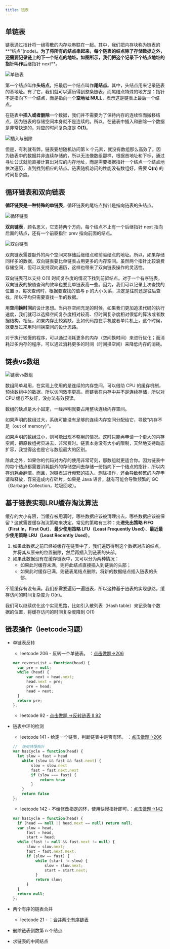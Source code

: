 ```yaml
---
title: 链表
---
```


## 单链表

链表通过指针将一组零散的内存块串联在一起。其中，我们把内存块称为链表的**“结点”(node)**。为了将所有的结点串起来，每个链表的结点除了存储数据之外，还需要记录链上的下一个结点的地址。如图所示，我们把这个记录下个结点地址的指针叫作**后继指针 next**。

![单链表](https://lyneee-blog-1251928147.cos.ap-chengdu.myqcloud.com/blog/2020040115wmUCOf.jpg)

第一个结点叫作**头结点**，把最后一个结点叫作**尾结点**。其中，头结点用来记录链表的基地址。有了它，我们就可以遍历得到整条链表。而尾结点特殊的地方是：指针不是指向下一个结点，而是指向一个**空地址 NULL**，表示这是链表上最后一个结点。

在链表中**插入或者删除**一个数据，我们并不需要为了保持内存的连续性而搬移结点，因为链表的存储空间本身就不是连续的。所以，在链表中插入和删除一个数据是非常快速的。对应的时间复杂度是 **O(1)**。

![插入与删除](https://lyneee-blog-1251928147.cos.ap-chengdu.myqcloud.com/blog/2020040115oyKDxd.jpg)

但是，有利就有弊。链表要想随机访问第 k 个元素，就没有数组那么高效了。因为链表中的数据并非连续存储的，所以无法像数组那样，根据首地址和下标，通过寻址公式就能直接计算出对应的内存地址，而是需要根据指针一个结点一个结点地依次遍历，直到找到相应的结点。链表随机访问的性能没有数组好，需要 **O(n)** 的时间复杂度。

## 循环链表和双向链表

**循环链表是一种特殊的单链表**，循环链表的尾结点指针是指向链表的头结点。

![循环链表](https://lyneee-blog-1251928147.cos.ap-chengdu.myqcloud.com/blog/2020040115anR6gB.jpg)

**双向链表**，顾名思义，它支持两个方向，每个结点不止有一个后继指针 next 指向后面的结点，还有一个前驱指针 prev 指向前面的结点。

![双向链表](https://lyneee-blog-1251928147.cos.ap-chengdu.myqcloud.com/blog/2020040115ZrUCwh.jpg)

双向链表需要额外的两个空间来存储后继结点和前驱结点的地址。所以，如果存储同样多的数据，双向链表要比单链表占用更多的内存空间。虽然两个指针比较浪费存储空间，但可以支持双向遍历，这样也带来了双向链表操作的灵活性。

双向链表可以支持 O(1) 时间复杂度的情况下找到前驱结点。对于一个有序链表，双向链表的按值查询的效率也要比单链表高一些。因为，我们可以记录上次查找的位置 p，每次查询时，根据要查找的值与 p 的大小关系，决定是往前还是往后查找，所以平均只需要查找一半的数据。

用**空间换时间**的设计思想。当内存空间充足的时候，如果我们更加追求代码的执行速度，我们就可以选择空间复杂度相对较高、但时间复杂度相对很低的算法或者数据结构。相反，如果内存比较紧缺，比如代码跑在手机或者单片机上，这个时候，就要反过来用时间换空间的设计思路。

对于执行较慢的程序，可以通过消耗更多的内存（空间换时间）来进行优化；而消耗过多内存的程序，可以通过消耗更多的时间（时间换空间）来降低内存的消耗。

## 链表vs数组

![链表vs数组](https://lyneee-blog-1251928147.cos.ap-chengdu.myqcloud.com/blog/2020040115lawNxH.jpg)

数组简单易用，在实现上使用的是连续的内存空间，可以借助 CPU 的缓存机制，预读数组中的数据，所以访问效率更高。而链表在内存中并不是连续存储，所以对 CPU 缓存不友好，没办法有效预读。

数组的缺点是大小固定，一经声明就要占用整块连续内存空间。

如果声明的数组过大，系统可能没有足够的连续内存空间分配给它，导致“内存不足（out of memory）”。

如果声明的数组过小，则可能出现不够用的情况。这时只能再申请一个更大的内存空间，把原数组拷贝进去，非常费时。链表本身没有大小的限制，天然地支持动态扩容，我觉得这也是它与数组最大的区别。

除此之外，如果你的代码对内存的使用非常苛刻，那数组就更适合你。因为链表中的每个结点都需要消耗额外的存储空间去存储一份指向下一个结点的指针，所以内存消耗会翻倍。而且，对链表进行频繁的插入、删除操作，还会导致频繁的内存申请和释放，容易造成内存碎片，如果是 Java 语言，就有可能会导致频繁的 GC（Garbage Collection，垃圾回收）。

## 基于链表实现LRU缓存淘汰算法

缓存的大小有限，当缓存被用满时，哪些数据应该被清理出去，哪些数据应该被保留？这就需要缓存淘汰策略来决定。常见的策略有三种：先**进先出策略 FIFO（First In，First Out）**、**最少使用策略 LFU（Least Frequently Used）**、**最近最少使用策略 LRU（Least Recently Used）**。

1. 如果此数据之前已经被缓存在链表中了，我们遍历得到这个数据对应的结点，并将其从原来的位置删除，然后再插入到链表的头部。
2. 如果此数据没有在缓存链表中，又可以分为两种情况：
   * 如果此时缓存未满，则将此结点直接插入到链表的头部；
   * 如果此时缓存已满，则链表尾结点删除，将新的数据结点插入链表的头部。

不管缓存有没有满，我们都需要遍历一遍链表，所以这种基于链表的实现思路，缓存访问的时间复杂度为 O(n)。

我们可以继续优化这个实现思路，比如引入散列表（Hash table）来记录每个数据的位置，将缓存访问的时间复杂度降到 O(1)

## 链表操作（leetcode习题）

* 单链表反转

  * leetcode 206 - 反转一个单链表。 ：[点击做题->206](https://leetcode-cn.com/problems/reverse-linked-list/)

  ```javascript
  var reverseList = function(head) {
  	var pre = null;
  	while (head) {
  		var next = head.next;
  		head.next = pre;
  		pre = head;
  		head = next;
  	}
  	return pre;
  };
  ```
  * leetcode 92 - [点击做题 ->反转链表 II 92](https://leetcode-cn.com/problems/reverse-linked-list-ii) 
  
* 链表中环的检测

  * leetcode 141 - 给定一个链表，判断链表中是否有环。 ：[点击做题->206](https://leetcode-cn.com/problems/linked-list-cycle/)

  ```javascript
  //  使用快慢指针
  var hasCycle = function(head) {
  	let slow = fast = head
      while (slow && fast && fast.next) {
          slow = slow.next
          fast = fast.next.next
          if (slow === fast) {
              return true
          }
      }
      return false
  };
  ```
  * leetcode 142 - 不给修改指定的环，使用快慢指针即可。：[点击做题->142](https://leetcode-cn.com/problems/linked-list-cycle-ii/)
  
  ```javascript
  var hasCycle = function(head) {
  	if (head == null || head.next == null) return null;
  	var slow = head,
  		fast = head,
  		start = head;
  	while (fast != null && fast.next != null) {
  		slow = slow.next;
  		fast = fast.next.next;
  		if (slow == fast) {
  			while (start != slow) {
  				slow = slow.next;
  				start = start.next;
  			}
  			return slow;
  		}
  	}
  	return null;
  };
  ```
  
* 两个有序的链表合并

  * leetcode 21 - ：[合并两个有序链表](https://leetcode-cn.com/problems/merge-two-sorted-lists) 

* 删除链表倒数第 n 个结点

* 求链表的中间结点

